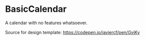 # BasicCalendar

A calendar with no features whatsoever.

Source for design template: https://codepen.io/javiercf/pen/GviKy